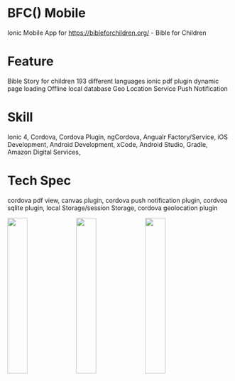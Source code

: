 # BFC()  Mobile
Ionic Mobile App for https://bibleforchildren.org/ - Bible for Children

# Feature
Bible Story for children
193 different languages
ionic pdf plugin
dynamic page loading
Offline local database
Geo Location Service
Push Notification

# Skill
Ionic 4, Cordova, Cordova Plugin, ngCordova, Angualr Factory/Service, iOS Development, Android Development, xCode, Android Studio, Gradle, Amazon Digital Services, 


# Tech Spec
cordova pdf view, canvas plugin, cordova push notification plugin, cordvoa sqlite plugin, local Storage/session Storage, cordova geolocation plugin

<img src="1.png" width="30%" />
<img src="2.png" width="30%" />
<img src="3.png" width="30%" />